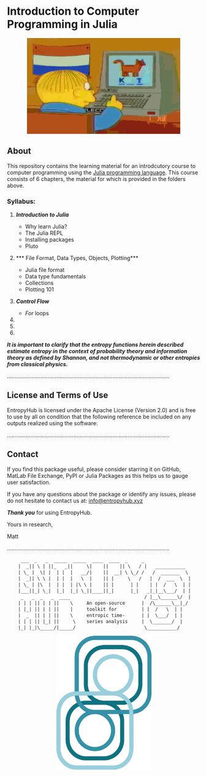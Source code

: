 # Introduction to Computer Programming in Julia


<p align="center">
<img src="https://github.com/MattWillFlood/Introduction-to-Computer-Programming-in-Julia/blob/main/Ralf.gif" width="400" height="250" />
</p>
 


## About

This repository contains the learning material for an introdcutory course to computer programming using the [Julia programming language](https://julialang.org/).
This course consists of 6 chapters, the material for which is provided in the folders above.

### Syllabus:

1. ***Introduction to Julia***
	+ Why learn Julia?
	+ The Julia REPL
	+ Installing packages
	+ Pluto

2. *** File Format, Data Types, Objects, Plotting***
	+ Julia file format
	+ Data type fundamentals
	+ Collections
	+ Plotting 101

3. ***Control Flow***
	+ _For_ loops

4. 


5. 


6. 




***It is important to clarify that the entropy functions herein described 
estimate entropy in the context of probability theory and information theory as
defined by Shannon, and not thermodynamic or other entropies from classical physics.***




.........................................................................................................


## License and Terms of Use

EntropyHub is licensed under the Apache License (Version 2.0) and is free to
use by all on condition that the following reference be included on any outputs
realized using the software:


.........................................................................................................


## Contact

If you find this package useful, please consider starring it on GitHub, 
MatLab File Exchange, PyPI or Julia Packages as this helps us to gauge user 
satisfaction.

If you have any questions about the package or identify any issues, 
please do not hesitate to contact us at:    info@entropyhub.xyz


***Thank you*** for using EntropyHub.

Yours in research,

Matt

 
.........................................................................................................






        
        
        
        
         ___  _   _  _____  _____  ____  ____  _     _          
        |  _|| \ | ||_   _||     \|    ||    || \   / |   ___________ 
        | \_ |  \| |  | |  |   __/|    ||  __| \ \_/ /   /  _______  \
        |  _|| \ \ |  | |  |   \  |    || |     \   /   |  /  ___  \  |
        | \_ | |\  |  | |  | |\ \ |    || |      | |    | |  /   \  | | 
        |___||_| \_|  |_|  |_| \_||____||_|      |_|   _|_|__\___/  | | 
         _   _  _   _  ____                           / |__\______\/  | 
        | | | || | | ||    \     An open-source      |  /\______\__|_/ 
        | |_| || | | ||    |     toolkit for         | |  /   \  | | 
        |  _  || | | ||    \     entropic time-      | |  \___/  | |          
        | | | || |_| ||     \    series analysis     |  \_______/  |
        |_| |_|\_____/|_____/                         \___________/ 
        
        
<p  align="center">
	<img src="https://github.com/MattWillFlood/EntropyHub/blob/main/Graphics/EntropyHubLogo3.png" width="250" height="350"/>
</p>
